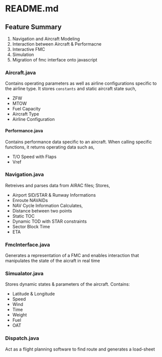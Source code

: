 # README.md

## Feature Summary

1. Navigation and Aircraft Modeling
2. Interaction between Aircraft & Performacne
3. Interactive FMC
4. Simulation
5. Migration of fmc interface onto javascript 


### Aircraft.java
Contains operating parameters as well as airline configurations specific to the airline type. It stores `constants` and static aircraft state such,
- ZFW
- MTOW
- Fuel Capacity
- Aircraft Type
- Airline Configuration

#### Performance.java
Contains performance data specific to an aircraft. 
When calling specific functions, it returns operating data such as,
- T/O Speed with Flaps
- Vref


### Navigation.java
Retreives and parses data from AIRAC files; 
Stores,
- Airport SID/STAR & Runway Informations
- Enroute NAVAIDs
- NAV Cycle Information
Calculates,
- Distance between two points
- Static TOC
- Dynamic TOD with STAR constraints
- Sector Block Time
- ETA


### FmcInterface.java
Generates a representation of a FMC and enables interaction that manipulates the state of the aicraft in real time


### Simualator.java
Stores dynamic states & parameters of the aircraft. Contains:
- Latitude & Longitude
- Speed
- Wind
- Time
- Weight
- Fuel
- OAT


### Dispatch.java
Act as a flight planning software to find route and generates a load-sheet